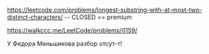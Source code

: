 https://leetcode.com/problems/longest-substring-with-at-most-two-distinct-characters/ -- CLOSED == premium

https://walkccc.me/LeetCode/problems/0159/

У Федора Меньшикова разбор отсут-т!
